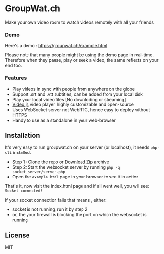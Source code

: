 # GroupWat.ch
Make your own video room to watch videos remotely with all your friends
### Demo
Here's a demo : <https://groupwat.ch/example.html>

Please note that many people might be using the demo page in real-time. Therefore when they pause, play or seek a video, the same reflects on your end too.

### Features

- Play videos  in sync with people from anywhere on the globe
- Support .srt and .vtt subtitles, can be added from your local disk
- Play your local video files [No downloding or streaming]
- [Video.js](https://github.com/videojs/video.js) video player, highly customizable and open-source 
- Uses WebSocket server  not WebRTC, hence easy to deploy without HTTPS
- Handy to use as a standalone in your web-browser

## Installation
It's very easy to run groupwat.ch on your server (or localhost), it needs `php-cli` installed.

- Step 1 : Clone the repo or [Download Zip](https://github.com/hack4mer/groupwat.ch/archive/master.zip) archive
- Step 2: Start the websocket server by running `php -q socket_server/server.php`
- Open the `example.html` page in your browser to see it in action

That's it, now visit the index.html page and if all went well, you will see: 
`Socket connected!` 

If your socket connection fails that means , either:
- socket is not running, run it by step 2
- or, the your firewall is blocking the port on which the websocket is running

License
----

MIT